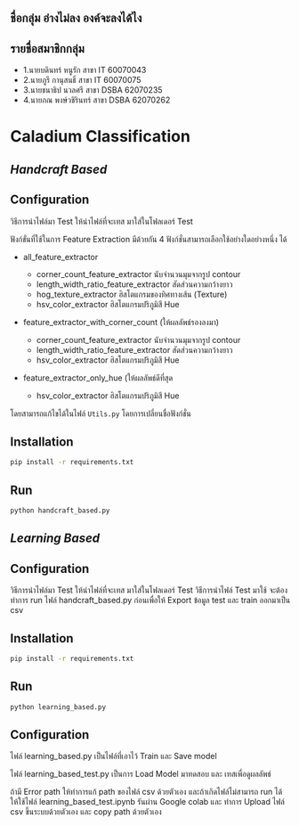 ## ชื่อกลุ่ม อ่างไม่ลง องค์จะลงได้ไง
## รายชื่อสมาชิกกลุ่ม
- 1.นายบดินทร์ หนูรัก สาขา IT 60070043
- 2.นายภูรี กานุสนธิ์ สาขา IT 60070075
- 3.นายชนาธิป นวลศรี สาขา DSBA 62070235
- 4.นายภณ พงษ์วชิรินทร์ สาขา DSBA 62070262
# Caladium Classification

## _Handcraft Based_
## Configuration
วิธีการนำไฟล์มา Test ให้นำไฟล์ที่จะเทส มาใส่ในโฟลเดอร์ Test

ฟังก์ขั่นที่ใช้ในการ Feature Extraction มีด้วยกัน 4 ฟังก์ชั่นสามารถเลือกใช้อย่างใดอย่างหนึ่ง ได้
- all_feature_extractor
    -   corner_count_feature_extractor  นับจำนวนมุมจากรูป contour
    -   length_width_ratio_feature_extractor สัดส่วนความกว้างยาว
    -   hog_texture_extractor ฮิสโตแกรมของทิศทางเส้น (Texture)
    -   hsv_color_extractor ฮิสโตแกรมปริภูมิสี Hue



- feature_extractor_with_corner_count (ให้ผลลัพธ์รองลงมา)
    -   corner_count_feature_extractor  นับจำนวนมุมจากรูป contour
    -   length_width_ratio_feature_extractor สัดส่วนความกว้างยาว
    -   hsv_color_extractor ฮิสโตแกรมปริภูมิสี Hue


- feature_extractor_only_hue (ให้ผลลัพธ์ดีที่สุด
    -   hsv_color_extractor ฮิสโตแกรมปริภูมิสี Hue

โดยสามารถแก้ไขได้ในไฟล์ ```Utils.py``` โดยการเปลี่ยนชื่อฟังก์ชั่น

## Installation
```sh
pip install -r requirements.txt
```

## Run
```sh
python handcraft_based.py
```
## _Learning Based_
## Configuration
วิธีการนำไฟล์มา Test ให้นำไฟล์ที่จะเทส มาใส่ในโฟลเดอร์ Test
วิธีการนำไฟล์ Test มาใช้ จะต้องทำการ run ไฟล์ handcraft_based.py ก่อนเพื่อให้ Export ข้อมูล test และ train ออกมาเป็น csv
## Installation
```sh
pip install -r requirements.txt
```

## Run
```sh
python learning_based.py
```
## Configuration
ไฟล์ learning_based.py เป็นไฟล์ที่เอาไว้ Train และ Save model 

ไฟล์ learning_based_test.py เป็นการ Load Model มาทดสอบ และ เทสเพื่อดูผลลัพธ์


ถ้ามี Error path ให้ทำการแก้ path ของไฟล์ csv ด้วยตัวเอง
และถ้าเกิดไฟล์ไม่สามารถ run ได้ ให้ใช้ไฟล์ learning_based_test.ipynb รันผ่าน Google colab 
และ ทำการ Upload ไฟล์ csv ขึ้นระบบด้วยตัวเอง และ copy path ด้วยตัวเอง
